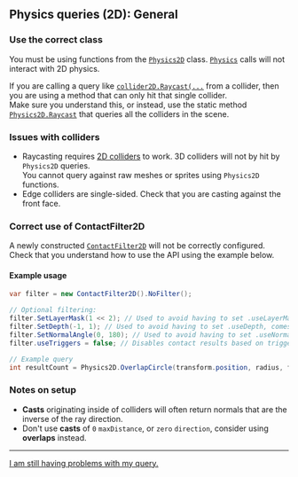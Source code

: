 ## Physics queries (2D): General
### Use the correct class
You must be using functions from the [`Physics2D`](https://docs.unity3d.com/ScriptReference/Physics2D.html) class. [`Physics`](https://docs.unity3d.com/ScriptReference/Physics.html) calls will not interact with 2D physics.

If you are calling a query like [`collider2D.Raycast(...`](https://docs.unity3d.com/ScriptReference/Collider2D.Raycast.html) from a collider, then you are using a method that can only hit that single collider.  
Make sure you understand this, or instead, use the static method [`Physics2D.Raycast`](https://docs.unity3d.com/ScriptReference/Physics2D.Raycast.html) that queries all the colliders in the scene.

### Issues with colliders
- Raycasting requires [2D colliders](https://docs.unity3d.com/Manual/Collider2D.html) to work. 3D colliders will not by hit by `Physics2D` queries.  
  You cannot query against raw meshes or sprites using `Physics2D` functions.
- Edge colliders are single-sided. Check that you are casting against the front face.

### Correct use of ContactFilter2D
A newly constructed [`ContactFilter2D`](https://docs.unity3d.com/ScriptReference/ContactFilter2D.html) will not be correctly configured. Check that you understand how to use the API using the example below.
#### Example usage
```csharp
var filter = new ContactFilter2D().NoFilter();

// Optional filtering:
filter.SetLayerMask(1 << 2); // Used to avoid having to set .useLayerMask too.
filter.SetDepth(-1, 1); // Used to avoid having to set .useDepth, comes with additional validation.
filter.SetNormalAngle(0, 180); // Used to avoid having to set .useNormalAngle, comes with additional validation.
filter.useTriggers = false; // Disables contact results based on trigger collider involvement.

// Example query
int resultCount = Physics2D.OverlapCircle(transform.position, radius, filter, results);
```

### Notes on setup
- **Casts** originating inside of colliders will often return normals that are the inverse of the ray direction.
- Don't use **casts** of `0` `maxDistance`, or `zero` `direction`, consider using **overlaps** instead.

---

[I am still having problems with my query.](NonAlloc%202D.md)